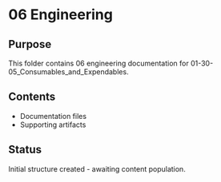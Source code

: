 # 06 Engineering

## Purpose
This folder contains 06 engineering documentation for 01-30-05_Consumables_and_Expendables.

## Contents
- Documentation files
- Supporting artifacts

## Status
Initial structure created - awaiting content population.
